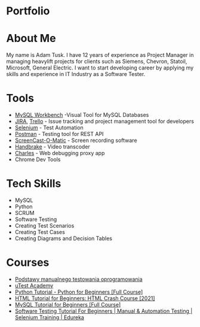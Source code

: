 # Portfolio

# About Me
My name is Adam Tusk. I have 12 years of experience as Project Manager in managing heavylift projects for clients such as Siemens, Chevron, Statoil, Microsoft, General Electric. I want to start developing career by applying my skills and experience in IT Industry as a Software Tester.

# Tools
* [MySQL Workbench](https://www.mysql.com/products/workbench/) -Visual Tool for MySQL Databases
* [JIRA](https://www.atlassian.com/software/jira), [Trello](https://trello.com/) - Issue tracking and project management tool for developers
* [Selenium](https://www.selenium.dev/) - Test Automation
* [Postman](https://www.postman.com/) - Testing tool for REST API
* [ScreenCast-O-Matic](https://screencast-o-matic.com/home) - Screen recording software
* [Handbrake](https://handbrake.fr/downloads.php) - Video transcoder
* [Charles](https://www.charlesproxy.com/download/) - Web debugging proxy app
* Chrome Dev Tools

# Tech Skills
* MySQL
* Python
* SCRUM
* Software Testing
* Creating Test Scenarios 
* Creating Test Cases
* Creating Diagrams and Decision Tables

# Courses
* [Podstawy manualnego testowania oprogramowania](https://www.udemy.com/course/kurs-testowania-oprogramowania/)
* [uTest Academy](https://www.utest.com/)
* [Python Tutorial - Python for Beginners [Full Course]](https://www.youtube.com/watch?v=_uQrJ0TkZlc)
* [HTML Tutorial for Beginners: HTML Crash Course [2021]](https://www.youtube.com/watch?v=qz0aGYrrlhU)
* [MySQL Tutorial for Beginners [Full Course]](https://www.youtube.com/watch?v=7S_tz1z_5bA)
* [Software Testing Tutorial For Beginners | Manual & Automation Testing | Selenium Training | Edureka](https://www.youtube.com/watch?v=T3q6QcCQZQg)


